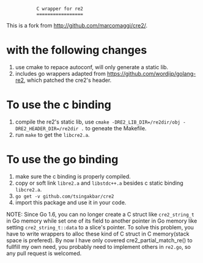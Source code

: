 
			   C wrapper for re2
			   =================

		  
This is a fork from <http://github.com/marcomaggi/cre2/>.

with the following changes
==========================

1. use cmake to repace autoconf, will only generate a static lib.
2. includes go wrappers adapted from <https://github.com/wordijp/golang-re2>, 
which patched the cre2's header.

To use the c binding
====================
1. compile the re2's static lib, use `cmake -DRE2_LIB_DIR=/re2dir/obj -DRE2_HEADER_DIR=/re2dir .` to geneate the Makefile.
2. run `make` to get the `libcre2.a`.

To use the go binding
=====================
1. make sure the c binding is properly compiled.
2. copy or soft link `libre2.a` and `libstdc++.a` besides c static binding `libcre2.a`.
3. `go get -v github.com/tsingakbar/cre2`
4. import this package and use it in your code.

NOTE: Since Go 1.6, you can no longer create a C struct like `cre2_string_t` in Go memory while set one of its field
to another pointer in Go memory like setting `cre2_string_t::data` to a slice's pointer.
To solve this problem, you have to write wrappers to alloc these kind of C struct in C memory(stack space is prefered).
By now I have only covered cre2_partial_match_re() to fullfill my own need, you probably need to implement others in
`re2.go`, so any pull request is welcomed.

